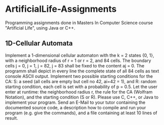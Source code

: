 # ArtificialLife-Assignments
Programming assignments done in Masters In Computer Science course "Artificial Life", using Java or C++.

## 1D-Cellular Automata

Implement a 1-dimensional cellular automaton with the k = 2 states {0, 1}, with a neighborhood
radius of r = 1 or r = 2, and 84 cells.
The boundary cells j = 0, j = 1, j = 82, j = 83 shall be fixed to the content aj = 0. The
programm shall depict in every line the complete state of all 84 cells as text console ASCII
output.
Implement two possible starting conditions for the CA:
S: a seed (all cells are empty but cell no 42, ai=42 = 1), and
R: random starting condition, each cell is set with a probability of p = 0.5.
Let the user enter at runtime: the neighborhood radius r, the rule for the CA (Wolfram
Notation), and the starting condition (S or R).
Please use C, C++, or Java to implement your program.
Send an E-Mail to your tutor containing the documented source code, a description how
to compile and run your program (e.g. give the commands), and a file containing at
least 10 lines of result.
